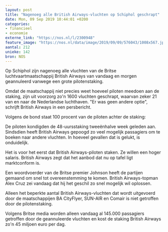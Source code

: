 ```yaml
---
layout: post
title: "Nagenoeg alle British Airways-vluchten op Schiphol geschrapt"
date: Mon, 09 Sep 2019 10:44:01 +0200
categories: 
- financieel 
- economie 
externe_link: "https://nos.nl/l/2300948"
feature_image: "https://nos.nl/data/image/2019/09/09/576043/1008x567.jpg"
aantal: 212
unieke: 142
bron: NOS
---
```


<p>Op Schiphol zijn nagenoeg alle vluchten van de Britse luchtvaartmaatschappij British Airways van vandaag en morgen geannuleerd vanwege een grote pilotenstaking.</p>
<p>Omdat de maatschappij niet precies weet hoeveel piloten meedoen aan de staking, zijn uit voorzorg zo'n 1600 vluchten geschrapt, waarvan zeker 21 van en naar de Nederlandse luchthaven. "Er was geen andere optie", schrijft British Airways in een persbericht.</p>
<p>Volgens de bond staat 100 procent van de piloten achter de staking:</p>
<p>De piloten kondigden de 48-uursstaking tweeënhalve week geleden aan. Sindsdien heeft British Airways gepoogd zo veel mogelijk passagiers om te boeken naar andere vluchten. In hoeveel gevallen dat is gelukt, is onduidelijk.</p>
<p>Het is voor het eerst dat British Airways-piloten staken. Ze willen een hoger salaris. British Airways zegt dat het aanbod dat nu op tafel ligt marktconform is.</p>
<p>Een woordvoerder van de Britse premier Johnson heeft de partijen gemaand om snel tot overeenstemming te komen. British Airways-topman Alex Cruz zei vandaag dat hij het geschil zo snel mogelijk wil oplossen.</p>
<p>Alleen het beperkte aantal British Airways-vluchten dat wordt uitgevoerd door de maatschappijen BA CityFlyer, SUN-AIR en Comair is niet getroffen door de pilotenstaking.</p>
<p>Volgens Britse media worden alleen vandaag al 145.000 passagiers getroffen door de geannuleerde vluchten en kost de staking British Airways zo'n 45 miljoen euro per dag.</p>
